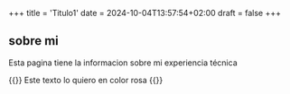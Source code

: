 +++
title = 'Titulo1'
date = 2024-10-04T13:57:54+02:00
draft = false
+++

## sobre mi

Esta pagina tiene la informacion sobre mi experiencia técnica

{{<color color="pink">}} Este texto lo quiero en color rosa {{</color>}}